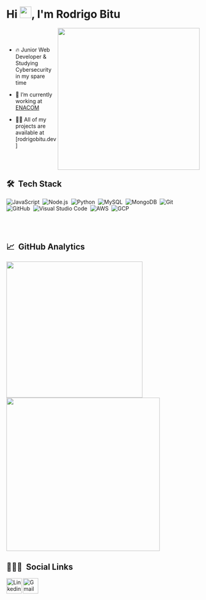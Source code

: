 
<h1 align="left">Hi <img src="https://raw.githubusercontent.com/kaueMarques/kaueMarques/master/hi.gif" width="30px">, I'm Rodrigo Bitu</h1>

<img align="right" src="https://github.com/rodbitu/rodbitu/blob/master/undraw_programming_2svr.svg" width="370"/>

<br><br>

- 🔥 Junior Web Developer & Studying Cybersecurity in my spare time 

- 🔭 I’m currently working at [ENACOM](https://github.com/ENACOM)

- 👨‍💻 All of my projects are available at [rodrigobitu.dev]

<br><br>

## 🛠 &nbsp;Tech Stack

![JavaScript](https://img.shields.io/badge/-JavaScript-05122A?style=flat&logo=javascript)&nbsp;
![Node.js](https://img.shields.io/badge/-Node.js-05122A?style=flat&logo=node.js)&nbsp;
![Python](https://img.shields.io/badge/-python-05122A?style=flat&logo=python)&nbsp;
![MySQL](https://img.shields.io/badge/-MySQL-05122A?style=flat&logo=MySQL)&nbsp;
![MongoDB](https://img.shields.io/badge/-mongoDB-05122A?style=flat&logo=mongoDB)&nbsp;
![Git](https://img.shields.io/badge/-Git-05122A?style=flat&logo=git)&nbsp;
![GitHub](https://img.shields.io/badge/-GitHub-05122A?style=flat&logo=github)&nbsp;
![Visual Studio Code](https://img.shields.io/badge/-Visual%20Studio%20Code-05122A?style=flat&logo=visual-studio-code&logoColor=007ACC)&nbsp;
![AWS](https://img.shields.io/badge/-Amazon-05122A?style=flat&logo=Amazon)&nbsp;
![GCP](https://img.shields.io/badge/-Google-05122A?style=flat&logo=Google)&nbsp;

<br><br>

## 📈 &nbsp;GitHub Analytics

<a href="https://github.com/anuraghazra/github-readme-stats">
  <img align="center" src="https://github-readme-stats.vercel.app/api/top-langs/?username=rodbitu&layout=compact&theme=blue-green" width="355"/>
</a>
<a href="https://github.com/anuraghazra/convoychat">
  <img align="center" src="https://github-readme-stats.vercel.app/api?username=rodbitu&line_height=27&show_icons=true&count_private=true&theme=blue-green" width="400"/>
</a>

## 👨🏽‍💻 &nbsp;Social Links

<a target="_blank" href="https://www.linkedin.com/in/rodrigo-bitu-de-moraes-366037191/">
  <img align="left" alt="Linkedin" width="40px" src="https://github.com/rodbitu/rodbitu/blob/master/linkedin.svg" />
</a>
<a target="_blank" href="mailto:digomoraes0@gmail.com">
  <img align="left" alt="Gmail" width="40px" src="https://github.com/rodbitu/rodbitu/blob/master/gmail.svg" />
</a>
